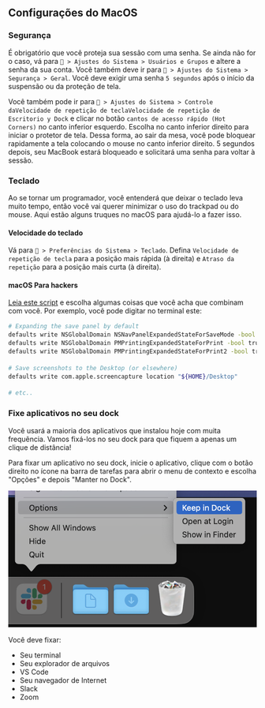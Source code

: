 ## Configurações do MacOS

### Segurança

É obrigatório que você proteja sua sessão com uma senha. Se ainda não for o caso, vá para ` > Ajustes do Sistema > Usuários e Grupos` e altere a senha da sua conta. Você também deve ir para ` > Ajustes do Sistema > Segurança > Geral`. Você deve exigir uma senha `5 segundos` após o início da suspensão ou da proteção de tela.

Você também pode ir para ` > Ajustes do Sistema > Controle daVelocidade de repetição de teclaVelocidade de repetição de Escritorio y Dock` e clicar no botão `cantos de acesso rápido (Hot Corners)` no canto inferior esquerdo. Escolha no canto inferior direito para iniciar o protetor de tela. Dessa forma, ao sair da mesa, você pode bloquear rapidamente a tela colocando o mouse no canto inferior direito. 5 segundos depois, seu MacBook estará bloqueado e solicitará uma senha para voltar à sessão.

### Teclado

Ao se tornar um programador, você entenderá que deixar o teclado leva muito tempo, então você vai querer minimizar o uso do trackpad ou do mouse. Aqui estão alguns truques no macOS para ajudá-lo a fazer isso.

#### Velocidade do teclado

Vá para ` > Preferências do Sistema > Teclado`. Defina `Velocidade de repetição de tecla` para a posição mais rápida (à direita) e `Atraso da repetição` para a posição mais curta (à direita).

#### macOS Para hackers

[Leia este script](https://github.com/mathiasbynens/dotfiles/blob/master/.macos) e escolha algumas coisas que você acha que combinam com você. Por exemplo, você pode digitar no terminal este:

```bash
# Expanding the save panel by default
defaults write NSGlobalDomain NSNavPanelExpandedStateForSaveMode -bool true
defaults write NSGlobalDomain PMPrintingExpandedStateForPrint -bool true
defaults write NSGlobalDomain PMPrintingExpandedStateForPrint2 -bool true

# Save screenshots to the Desktop (or elsewhere)
defaults write com.apple.screencapture location "${HOME}/Desktop"

# etc..
```

### Fixe aplicativos no seu dock

Você usará a maioria dos aplicativos que instalou hoje com muita frequência. Vamos fixá-los no seu dock para que fiquem a apenas um clique de distância!

Para fixar um aplicativo no seu dock, inicie o aplicativo, clique com o botão direito no ícone na barra de tarefas para abrir o menu de contexto e escolha "Opções" e depois "Manter no Dock".

![Como fixar um aplicativo na barra de tarefas do macOS](images/macos_dock.png)

Você deve fixar:
- Seu terminal
- Seu explorador de arquivos
- VS Code
- Seu navegador de Internet
- Slack
- Zoom
